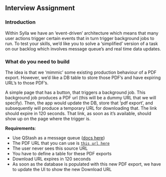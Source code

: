 ## Interview Assignment

### Introduction

Within Sylla we have an ‘event-driven’ architecture which means that many user actions trigger certain events that in turn trigger background jobs to run. To test your skills, we’d like you to solve a ‘simplified’ version of a task on our backlog which involves message queue’s and real time data updates.

### What do you need to build

The idea is that we ‘mimmic’ some existing production behaviour of a PDF export. However, we’d like a DB table to store those PDF’s and have expiring URL’s to those PDF’s.

A simple page that has a button, that triggers a background job. This background job produces a PDF url (this will be a dummy URL that we will specify). Then, the app would update the DB, store that ‘pdf export’, and subsequently will produce a temporary URL for downloading that. The link should expire in 120 seconds. That link, as soon as it’s available, should show up on the page where the trigger is.

**Requirements**:

- Use QStash as a message queue ([docs here](https://upstash.com/docs/qstash/overall/getstarted))
- The PDF URL that you can use is [`this url here`](https://sylla-dev-public-bucket.s3.eu-central-1.amazonaws.com/books/47f4cad9aa3c005ce22fbdef05545308495bd571c55e02f7ae69353ac831d787)
- The user never sees this source URL
- You have to define a table for these PDF exports
- Download URL expires in 120 seconds
- As soon as the database is populated with this new PDF export, we have to update the UI to show the new Download URL
